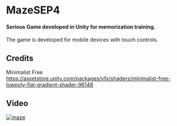 # MazeSEP4


#### Serious Game developed in Unity for memorization training.

The game is developed for mobile devices with touch controls.

## Credits

Minimalist Free
https://assetstore.unity.com/packages/vfx/shaders/minimalist-free-lowpoly-flat-gradient-shader-96148


## Video

[![maze](http://img.youtube.com/vi/=-FnrU0Uvh_c/0.jpg)](http://www.youtube.com/watch?v=-FnrU0Uvh_c)
